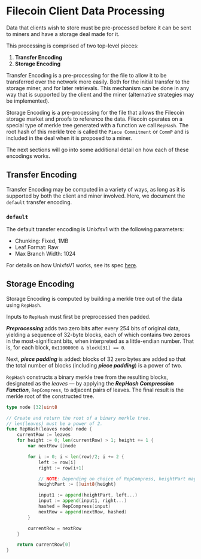 # Filecoin Client Data Processing

Data that clients wish to store must be pre-processed before it can be sent to miners and have a storage deal made for it.

This processing is comprised of two top-level pieces:

1. **Transfer Encoding**
2. **Storage Encoding**

Transfer Encoding is a pre-processing for the file to allow it to be transferred over the network more easily. Both for the initial transfer to the storage miner, and for later retrievals. This mechanism can be done in any way that is supported by the client and the miner (alternative strategies may be implemented).

Storage Encoding is a pre-processing for the file that allows the Filecoin storage market and proofs to reference the data. Filecoin operates on a special type of merkle tree generated with a function we call `RepHash`. The root hash of this merkle tree is called the `Piece Commitment` or `CommP` and is included in the deal when it is proposed to a miner.

The next sections will go into some additional detail on how each of these encodings works.

## Transfer Encoding

Transfer Encoding may be computed in a variety of ways, as long as it is supported by both the client and miner involved. Here, we document the `default` transfer encoding.

### `default`

The default transfer encoding is Unixfsv1 with the following parameters:

- Chunking: Fixed, 1MB
- Leaf Format: Raw
- Max Branch Width: 1024

For details on how UnixfsV1 works, see its spec [here](https://github.com/ipfs/specs/tree/master/unixfs).

## Storage Encoding

Storage Encoding is computed by building a merkle tree out of the data using `RepHash`.

Inputs to `RepHash` must first be preprocessed then padded.

__*Preprocessing*__ adds two zero bits after every 254 bits of original data, yielding a sequence of 32-byte blocks, each of which contains two zeroes in the most-significant bits, when interpreted as a little-endian number. That is, for each block, `0x11000000 & block[31] == 0`.

Next, __*piece padding*__ is added: blocks of 32 zero bytes are added so that the total number of blocks (including __*piece padding*__) is a power of two.

`RepHash` constructs a binary merkle tree from the resulting blocks, designated as the *leaves* — by applying the __*RepHash Compression Function*__, `RepCompress`, to adjacent pairs of leaves. The final result is the merkle root of the constructed tree.

```go
type node [32]uint8

// Create and return the root of a binary merkle tree.
// len(leaves) must be a power of 2.
func RepHash(leaves node) node {
	currentRow := leaves
	for height := 0; len(currentRow) > 1; height += 1 {
		var nextRow []node

		for i := 0; i < len(row)/2; i += 2 {
			left := row[i]
			right := row[i+1]

			// NOTE: Depending on choice of RepCompress, heightPart may be trimmed to fewer than 8 bits.
			heightPart := []uint8{height}

			input1 := append(heightPart, left...)
			input := append(input1, right...)
			hashed = RepCompress(input)
			nextRow = append(nextRow, hashed)
		}

		currentRow = nextRow
	}

	return currentRow[0]
}

```
